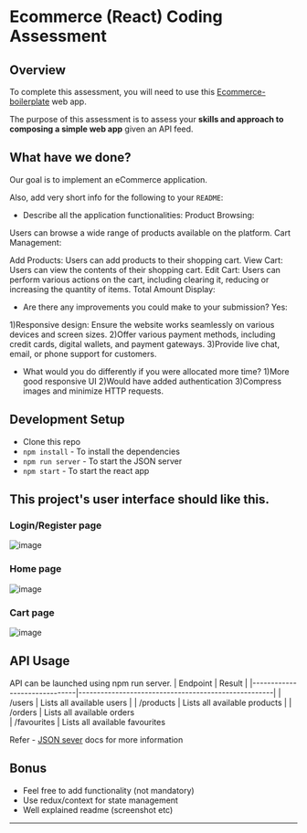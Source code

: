 # Ecommerce (React) Coding Assessment

## Overview

To complete this assessment, you will need to use this [Ecommerce-boilerplate](https://github.com/gurukishore111/Ecommerce-boilerplate) web app.

The purpose of this assessment is to assess your **skills and approach to composing a simple web app** given an API feed.

## What have we done?

Our goal is to implement an eCommerce application. 



Also, add very short info for the following to your `README`:

- Describe all the application functionalities:
Product Browsing:

Users can browse a wide range of products available on the platform.
Cart Management:

Add Products: Users can add products to their shopping cart.
View Cart: Users can view the contents of their shopping cart.
Edit Cart: Users can perform various actions on the cart, including clearing it, reducing or increasing the quantity of items.
Total Amount Display:

- Are there any improvements you could make to your submission?
Yes:
  
1)Responsive design: Ensure the website works seamlessly on various devices and screen sizes.
2)Offer various payment methods, including credit cards, digital wallets, and payment gateways.
3)Provide live chat, email, or phone support for customers.

  
- What would you do differently if you were allocated more time?
1)More good responsive UI
2)Would have added authentication
3)Compress images and minimize HTTP requests.


## Development Setup

- Clone this repo
- `npm install` - To install the dependencies
- `npm run server` - To start the JSON server
- `npm start` - To start the react app

## This project's user interface should like this.

### Login/Register page
![image](https://github.com/Sakshi-1234/ECommerce_Task_Updated/assets/77981502/d13ae334-7cfa-468d-bc5e-5dac9bccc8f2)


### Home page

![image](https://github.com/Sakshi-1234/ECommerce_Task_Updated/assets/77981502/d8d08aaf-36ab-46b8-a9aa-620b6366b162)



### Cart page

![image](https://github.com/Sakshi-1234/ECommerce_Task_Updated/assets/77981502/3e7a4ad1-b6cb-4fcd-b88e-0b9a7bc53ea0)


## API Usage

API can be launched using npm run server.
| Endpoint | Result |
|------------------------------|-----------------------------------------------------|
| /users | Lists all available users |
| /products | Lists all available products |
| /orders | Lists all available orders  
| /favourites | Lists all available favourites

Refer - [JSON sever](https://www.npmjs.com/package/json-server) docs for more information

## Bonus

- Feel free to add functionality (not mandatory)
- Use redux/context for state management
- Well explained readme (screenshot etc)

---
